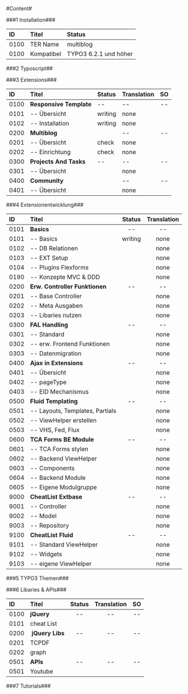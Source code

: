 #Content#


###1 Installation###

| ID   | Titel            | Status       |
| :--- | :--------------- | :----------- |
| 0100 | TER Name         | multiblog    |
| 0100 | Kompatibel | TYPO3 6.2.1 und höher |

###2 Typoscript##

###3 Extensions###

| ID   | Titel                   | Status       | Translation | SO   |
| :--- | :---------------------- | :----------- | :---------- | :--: |
| 0100 | **Responsive Template** | --           | --          | --   |
| 0101 | -- Übersicht            | writing      | none        |      |
| 0102 | -- Installation         | writing      | none        |      |
| 0200 | **Multiblog**           |              | --          | --   |
| 0201 | -- Übersicht            | check        | none        |      | 
| 0202 | -- Einrichtung          | check        | none        |      |
| 0300 | **Projects And Tasks**  | --           | --          | --   |
| 0301 | -- Übersicht            |              | none        |      |
| 0400 | **Community**           |              | --          | --   |
| 0401 | -- Übersicht            |              | none        |      |

###4 Extensionentwicklung###

| ID   | Titel                          | Status       | Translation |
| :--- | :----------------------------- | :----------: | :---------: |
| 0101 | **Basics**                     | --           | -- |
| 0101 | -- Basics                      | writing      | none | 
| 0102 | -- DB Relationen               |              | none |
| 0103 | -- EXT Setup                   |              | none |
| 0104 | -- Plugins Flexforms           |              | none |
| 0190 | -- Konzepte MVC & DDD          |              | none |
| 0200 | **Erw. Controller Funktionen** | --           | --   |
| 0201 | -- Base Controller             |              | none |
| 0202 | -- Meta Ausgaben               |              | none |
| 0203 | -- Libaries nutzen             |              | none |
| 0300 | **FAL Handling**               | --           | --   |
| 0301 | -- Standard                    |              | none |
| 0302 | -- erw. Frontend Funktionen    |              | none |
| 0303 | -- Datenmigration              |              | none |
| 0400 | **Ajax in Extensions**         | --           | -- |
| 0401 | -- Übersicht                   |              | none |
| 0402 | -- pageType                    |              | none |
| 0403 | -- EID Mechanismus             |              | none |
| 0500 | **Fluid Templating**           | --           | -- |
| 0501 | -- Layouts, Templates, Partials|              | none |
| 0502 | -- ViewHelper erstellen        |              | none |
| 0503 | -- VHS, Fed, Flux              |              | none |
| 0600 | **TCA Forms BE Module**        | --           | -- |
| 0601 | -- TCA Forms stylen            |              | none |
| 0602 | -- Backend ViewHelper          |              | none |
| 0603 | -- Components                  |              | none |
| 0604 | -- Backend Module              |              | none |
| 0605 | -- Eigene Modulgruppe          |              | none |
| 9000 | **CheatList Extbase**          | --           | -- |
| 9001 | -- Controller                  |              | none |
| 9002 | -- Model                       |              | none |
| 9003 | -- Repository                  |              | none |
| 9100 | **CheatList Fluid**            | --           | -- |
| 9101 | -- Standard ViewHelper         |              | none |
| 9102 | -- Widgets                     |              | none |
| 9103 | -- eigene ViewHelper           |              | none |

###5 TYPO3 Themen###

###6 Libaries & APIs###

| ID   | Titel                          | Status       | Translation | SO   |
| :--- | :----------------------------- | :----------: | :---------: | :--: |
| 0100 | **jQuery**                     | --           | --          | --   |
| 0101 | cheat List                     |              |             |      |
| 0200 | **jQuery Libs**                | --           | --          | --   |
| 0201 | TCPDF                          |              |             |      |
| 0202 | graph                          |              |             |      |
| 0501 | **APIs**                       | --           | --          | --   |
| 0501 | Youtube                        |              |             |      |


###7 Tutorials###
